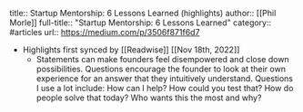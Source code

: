 title:: Startup Mentorship: 6 Lessons Learned (highlights)
author:: [[Phil Morle]]
full-title:: "Startup Mentorship: 6 Lessons Learned"
category:: #articles
url:: https://medium.com/p/3506f871f6d7

- Highlights first synced by [[Readwise]] [[Nov 18th, 2022]]
	- Statements can make founders feel disempowered and close down possibilities. Questions encourage the founder to look at their own experience for an answer that they intuitively understand. Questions I use a lot include: How can I help? How could you test that? How do people solve that today? Who wants this the most and why?